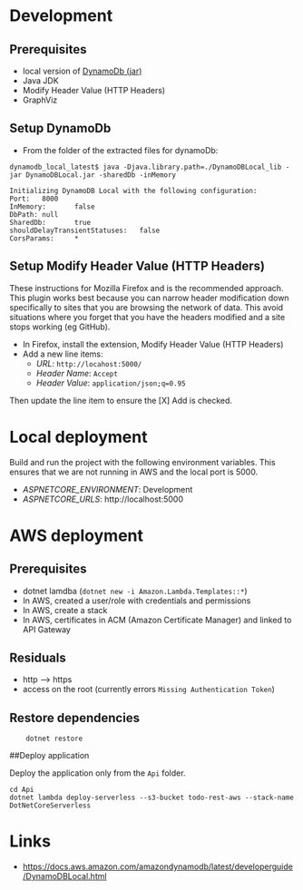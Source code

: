 
# Development

## Prerequisites

* local version of [DynamoDb (jar)](https://docs.aws.amazon.com/amazondynamodb/latest/developerguide/DynamoDBLocal.html)
* Java JDK
* Modify Header Value (HTTP Headers)
* GraphViz

## Setup DynamoDb

* From the folder of the extracted files for dynamoDb:

```shell
dynamodb_local_latest$ java -Djava.library.path=./DynamoDBLocal_lib -jar DynamoDBLocal.jar -sharedDb -inMemory

Initializing DynamoDB Local with the following configuration:
Port:   8000
InMemory:       false
DbPath: null
SharedDb:       true
shouldDelayTransientStatuses:   false
CorsParams:     *
```

## Setup Modify Header Value (HTTP Headers)

These instructions for Mozilla Firefox and is the recommended approach. This plugin works best 
because you can narrow header modification down specifically to sites that you are browsing the
network of data. This avoid situations where you forget that you have the headers modified and a site
stops working (eg GitHub).

* In Firefox, install the extension, Modify Header Value (HTTP Headers)
* Add a new line items:
  * *URL*: `http://locahost:5000/` 
  * *Header Name*: `Accept`
  * *Header Value*: `application/json;q=0.95`
 
Then update the line item to ensure the [X] Add is checked. 

# Local deployment

Build and run the project with the following environment variables. This ensures that we are not running in AWS and the 
local port is 5000.

* *ASPNETCORE_ENVIRONMENT*: Development
*  *ASPNETCORE_URLS*: http://localhost:5000

# AWS deployment

## Prerequisites

* dotnet lamdba (`dotnet new -i Amazon.Lambda.Templates::*`) 
* In AWS, created a user/role with credentials and permissions
* In AWS, create a stack
* In AWS, certificates in ACM (Amazon Certificate Manager) and linked to API Gateway

## Residuals

* http --> https
* access on the root (currently errors `Missing Authentication Token`)

## Restore dependencies
```
    dotnet restore
```


##Deploy application

Deploy the application only from the `Api` folder.

```
cd Api
dotnet lambda deploy-serverless --s3-bucket todo-rest-aws --stack-name DotNetCoreServerless
```

# Links

* https://docs.aws.amazon.com/amazondynamodb/latest/developerguide/DynamoDBLocal.html